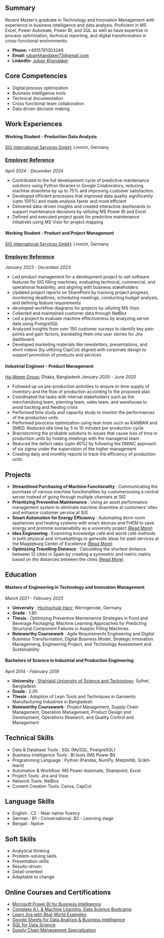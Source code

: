 ## Summary
Recent Master’s graduate in Technology and Innovation Management with experience in business intelligence and data analysis. Proficient in MS Excel, Power Automate, Power BI, and SQL as well as have expertise in process optimization, technical reporting, and digital transformation in cross-functional environments.

- __Phone:__ +4915781303249
- __Email:__ jubairkhandaker73@gmail.com
- __LinkedIn:__ [Jubair Khandaker](https://www.linkedin.com/in/jubairkhandaker/)

## Core Competencies
 - Digital process optimization
 - Business intelligence tools
 - Technical documentation
 - Cross functional team collaboration
 - Data driven decision making

## Work Experiences

#### Working Student - Production Data Analysis
[SIG International Services GmbH](https://www.sig.biz/de-de); Linnich, Germany
### [Employer Reference](https://drive.google.com/file/d/1KaXQv26-QqzAtJWMxYj74oAWYiyC61Ge/view?usp=sharing)                                                             

_April 2024 - December 2024_                                                                                           
- Contributed to the full development cycle of predictive maintenance solutions using Python libraries in Google Colaboratory, reducing machine downtime by up to 75% and improving customer satisfaction.
- Developed efficient processes that improved data quality significantly (upto 100%) and made analysis faster and more efficient
- Delivered data-driven insights and created interactive dashboards to support maintenance decisions by utilizing MS Power BI and Excel
- Defined and executed project goals for predictive maintenance initiatives using MS Visio for project mapping

#### Working Student - Product and Project Management
[SIG International Services GmbH](https://www.sig.biz/de-de); Linnich, Germany
### [Employer Reference](https://drive.google.com/file/d/17tYPObUZrMHk-k6XJKRQW4H1gNFQ9Xbu/view?usp=drive_link)

_January 2023 - December 2023_   
- Led product management for a development project to sell software features for SIG filling machines, evaluating technical, commercial, and operational feasibility, and aligning with business stakeholders
- Updated project reports on SharePoint by tracking project progress, monitoring deadlines, scheduling meetings, conducting budget analysis, and defining feature requirements
- developed workflow diagrams for projects by utliziing MS Visio
- Collected and maintained customer data through NetBox
- Led a project to evaluate machine effectiveness by analyzing server data using PostgreSQL
- Analyzed insights from over 150 customer surveys to identify key pain points and gain factors, translating them into user stories for Jira dashboard
- Developed marketing materials like newsletters, presentations, and short videos (by utilizing CapCut) aligned with corporate design to support promotion of products and services

#### Industrial Engineer - Product Management
[Ha-Meem Group](https://www.hameemgroup.net/); Dhaka, Bangladesh
_January 2020 - June 2020_   
- Followed up on pre-production activities to ensure in-time supply of inventory and the flow of production according to the proposed plan
- Coordinated the tasks with internal stakeholders such as the merchandising team, planning team, sales team, and warehouse to avoid backlog and feeding crisis
- Performed time study and capacity study to monitor the performances of the production units
- Performed porocess optimization using lean tools such as KANBAN and SMED. Reduced idle time by 5 to 10 minutes per production cycle
- Brainstorming the probable solutions to issues that cause loss of time in production units by holding meetings with the managerial team
- Reduced the defect rates (upto 40%) by following the DMAIC approach of six sigma under the supervision of the higher management
- Creating daily and monthly reports to track the efficiency of production units

## Projects

- __Streamlined Purchasing of Machine Functionality__ :
Communicating the purchase of various machine functionalities by customersusing a central server instead of going through multiple channels at SIG
- __Prioritizing Preventive Maintenance__ :
Using an asset performance management system to eliminate machine downtime at customers’ sites and enhance customer service at SIG
- __Smart Automation for Energy Efficiency__ :
Automating dorm room appliances and heating systems with smart devices and FHEM to save energy and promote sustainability as a university project [(Read More)](https://drive.google.com/file/d/1qeXAJkOYDI6roRvzwD_YOpqJclsJVK5a/view)
- __Idea Engineering__ :
Examining knowledge café and world café methods in both physical and virtualsettings to generate ideas for paid services at the Magdeburg Center of Excellence [(Read More)](https://drive.google.com/file/d/1PbjXRiq3xXlmJap7EwFMqKVto9rKUYt9/view)
- __Optimizing Travelling Distance__ :
Calculating the shortest distance between 12 cities in Spain by creating a symmetric and metric matrix based on the distances between the cities [(Read More)](https://drive.google.com/file/d/1Ye8X-lJI1K7Hw3dMV1BUptmPwpLfoFl8/view)

## Education
#### Masters of Engineering in Technology and Innovation Management
_March 2021 - February 2025_ 
- __University__ : [Hochschule Harz](https://www.hs-harz.de/en/); Wernigerode, Germany
- __Grade__ : 1.80
- __Thesis__ : Optimizing Preventive Maintenance Strategies in Food and Beverage Packaging: Machine Learning Approaches for Predicting Structural Component Failures in Aseptic Filling Machines
- __Noteworthy Coursework__ :
Agile Requirements Engineering and Digital Business Transformation,
Digital Business Model, Strategic Innovation Managemeng,
Engineering Project, and
Technology Assessment and Sustainability

#### Bachelors of Science in Industrial and Production Engineering
_April 2014 - February 2019_ 
- __University__ : [Shahjalal University of Science and Technology](https://www.sust.edu/); Sylhet, Bangladesh
- __Grade__ : 2.00
- __Thesis__ : Adoption of Lean Tools and Techniques in Garments Manufacturing Industries in Bangladesh
- __Noteworthy Coursework__ : Project Management, Supply Chain Management, Operation Management, Product Design and Development, Operations Research, and Quality Control and Management

## Technical Skills
- Data & Database Tools : SQL (MySQL, PostgreSQL)
- Business Intelligence Tools : BI tools (MS Power BI)
- Programming Language : Python (Pandas, NumPy, Matplotlib, Scikit-learn)
- Automation & Workflow: MS Power Automate, Sharepoint, Excel
- Project Tools: Jira and Visio
- Network Tools: NetBox
- Content Creation Tools: Canva, CapCut

## Language Skills
- English : C2 - Near native fluency
- German  : B1 - Conversational, B2 - Learning stage
- Bengali : Native

## Soft Skills

- Analytical thinking
- Problem-solving skills
- Presentation skills
- Results-driven
- Detail-oriented
- Adaptable to change

## Online Courses and Certifications

- [Microsoft Power BI for Business Intelligence](https://www.udemy.com/certificate/UC-66447a4d-7b29-41dc-a1bd-f32ba7cf200c/)
- [Complete A.I. & Machine Learning, Data Science Bootcamp](https://www.udemy.com/certificate/UC-46cbb747-2241-4fdb-b46a-6ec91bcc8245/)
- [Learn Jira with Real-World Examples](https://www.udemy.com/certificate/UC-9905aec1-36be-4420-8059-7acfd4f9123a/)
- [Google Sheets for Data Analysis & Business Intelligence](https://www.udemy.com/certificate/UC-ebd981c7-6e0d-48ed-bf46-fd7666b33d5d/)
- [SQL for Data Science](https://www.coursera.org/account/accomplishments/verify/234R2KYX6FLY?utm_source=link&utm_medium=certificate&utm_content=cert_image&utm_campaign=sharing_cta&utm_product=course)
- [Supply Chain Management Specialization](https://www.coursera.org/account/accomplishments/specialization/7MZWVZEWEDQK?utm_source=link&utm_medium=certificate&utm_content=cert_image&utm_campaign=sharing_cta&utm_product=s12n)
